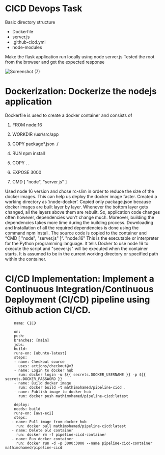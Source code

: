 # CICD Devops Task


Basic directory structure
- Dockerfile
- server.js
- .github-cicd.yml
- node-modules

Make the flask application run locally using node server.js Tested the root  from the browser and got the expected response

![Screenshot (7)](https://github.com/Mathimohamed/cicd-demo-node/assets/151551076/9f34b652-d176-4c3e-b033-417aa4d04aea)



# Dockerization: Dockerize the nodejs application

Dockerfile is used to create a docker container and consists of 


1. FROM node:16

2. WORKDIR /usr/src/app

3. COPY package*.json ./
4. RUN npm install

5. COPY . .

6. EXPOSE 3000

7. CMD [ "node", "server.js" ]


Used node 16 version and chose rc-slim in order to reduce the size of the docker images. This can help us deploy the docker image faster. Created a working directory as ‘/node-docker’. Copied only package.json because docker images are built layer by layer. Whenever the bottom layer gets changed, all the layers above them are rebuilt. So, application code changes often however, dependencies won't change much. Moreover, building the dependencies takes more time during the building process. Downloading and Installation of all the required dependencies is done using the command npm install. The source code is copied to the container and “CMD [ "node", "server.js" ]”. "node:16" This is the executable or interpreter for the Python programming language. It tells Docker to use node 16 to execute the script and "seever.js" will be executed when the container starts. It is assumed to be in the current working directory or specified path within the container.



# CI/CD Implementation: Implement a Continuous Integration/Continuous Deployment (CI/CD) pipeline using Github action CI/CD.

        name: CICD

        on:
        push:
        branches: [main]
        jobs:
        build:
        runs-on: [ubuntu-latest]
        steps:
        - name: Checkout source
          uses: actions/checkout@v3
        - name: Login to docker hub
          run: docker login -u ${{ secrets.DOCKER_USERNAME }} -p ${{ secrets.DOCKER_PASSWORD }} 
        - name: Build docker image
          run: docker build -t mathimohamed/pipeline-cicd .
        - name: Publish image to docker hub
          run: docker push mathimohamed/pipeline-cicd:latest
        
        deploy:
        needs: build
        runs-on: [aws-ec2]
        steps:
       - name: Pull image from docker hub
         run: docker pull mathimohamed/pipeline-cicd:latest
       - name: Delete old container
         run: docker rm -f pipeline-cicd-container
       - name: Run docker container
         run: docker run -d -p 3000:3000 --name pipeline-cicd-container mathimohamed/pipeline-cicd
